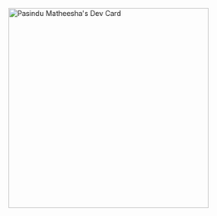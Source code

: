 <a href="https://app.daily.dev/Pasindu"><img src="https://api.daily.dev/devcards/294ea1a432f34fc4aeefa36f412b763b.png?r=pgz" width="400" alt="Pasindu Matheesha's Dev Card"/></a>
